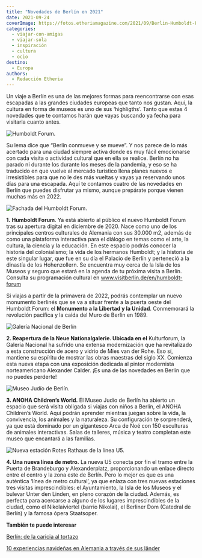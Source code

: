 ```yaml
---
title: "Novedades de Berlín en 2021"
date: 2021-09-24
coverImage: https://fotos.etheriamagazine.com/2021/09/Berlin-Humboldt-Forum.jpg
categories: 
  - viajar-con-amigas
  - viajar-sola
  - inspiración
  - cultura
  - ocio
destino: 
  - Europa
authors: 
  - Redacción Etheria
---
```


Un viaje a Berlín es una de las mejores formas para reencontrarse con esas escapadas a 
las grandes ciudades europeas que tanto nos gustan. Aquí, la cultura en forma de museos 
es uno de sus ‘highligths’. Tanto que estas 4 novedades que te contamos harán que vayas 
buscando ya fecha para visitarla cuanto antes. 

![Humboldt Forum.](https://fotos.etheriamagazine.com/2021/09/Berlin-Humboldt-Forum.jpg "Humboldt Forum.© Visit Berlin/Chris Martin Scholl")

Su lema dice que “Berlín conmueve y se mueve”. Y nos parece de lo más acertado para una 
ciudad siempre activa donde es muy fácil emocionarse con cada visita o actividad 
cultural que en ella se realice. Berlín no ha parado ni durante los durante los meses de 
la pandemia, y eso se ha traducido en que vuelve al mercado turístico llena planes 
nuevos e irresistibles para que no le des más vueltas y vayas ya reservando unos días 
para una escapada. Aquí te contamos cuatro de las novedades en Berlín que puedes 
disfrutar ya mismo, aunque prepárate porque vienen muchas más en 2022. 

![Fachada del Humboldt Forum.](https://fotos.etheriamagazine.com/2021/09/Berlin-Humboldt-Forum-fachada.jpg "Fachada del Humboldt Forum. © Visit Berlin/Chris Martin Scholl")

**1.** **Humboldt Forum**. Ya está abierto al público el nuevo Humboldt Forum tras su 
apertura digital en diciembre de 2020. Nace como uno de los principales centros 
culturales de Alemania con sus 30.000 m2, además de como una plataforma interactiva para 
el diálogo en temas como el arte, la cultura, la ciencia y la educación. En este espacio 
podrás conocer la historia del colonialismo; la vida de los hermanos Humboldt; y la 
historia de este singular lugar, que fue en su día el Palacio de Berlín y perteneció a 
la dinastía de los Hohenzollern. Se encuentra muy cerca de la Isla de los Museos y 
seguro que estará en la agenda de tu próxima visita a Berlín. Consulta su programación 
cultural en www.visitberlin.de/en/humboldt-forum 

Si viajas a partir de la primavera de 2022, podrás contemplar un nuevo monumento 
berlinés que se va a situar frente a la puerta oeste del Humboldt Forum: el **Monumento 
a la Libertad y la Unidad**. Conmemorará la revolución pacífica y la caída del Muro de 
Berlín en 1989. 

![Galería Nacional de Berlín](https://fotos.etheriamagazine.com/2021/09/Berlin-Neue-Nationalgalerie.jpg "Neue Nationalgalerie.© Visit Berlin/Scholvien")

**2\. Reapertura de la Neue Nationalgalerie. Ubicada en el** Kulturforum, la Galería 
Nacional ha sufrido una extensa modernización que ha revitalizado a esta construcción de 
acero y vidrio de Mies van der Rohe. Eso sí, mantiene su espíritu de mostrar las obras 
maestras del siglo XX. Comienza esta nueva etapa con una exposición dedicada al pintor 
modernista norteamericano Alexander Calder. ¡Es una de las novedades en Berlín que no 
puedes perderte! 

![Museo Judío de Berlín.](https://fotos.etheriamagazine.com/2021/09/Berlin-museo-judio.jpg "Museo Judío de Berlín. © Visit Berlin/Wolfgang Scholvien")

**3\. ANOHA Children’s World.** El Museo Judío de Berlín ha abierto un espacio que será 
visita obligada si viajas con niños a Berlín, el ANOHA Children’s World. Aquí podrán 
aprender mientras juegan sobre la vida, la convivencia, los animales y la naturaleza. Su 
configuración te sorprenderá, ya que está dominado por un gigantesco Arca de Noé con 150 
esculturas de animales interactivas. Salas de talleres, música y teatro completan este 
museo que encantará a las familias. 

![Nueva estación Rotes Rathaus de la línea U5.](https://fotos.etheriamagazine.com/2021/09/Berlin-Rotes-Rathaus-metro.jpg "Nueva estación Rotes Rathaus de la línea U5. © Visit Berllin/Oliver Lang")

**4\. Una nueva línea de metro.** La nueva U5 conecta por fin el tramo entre la Puerta 
de Brandeburgo y Alexanderplatz, proporcionando un enlace directo entre el centro y la 
zona este de Berlín. Pero lo mejor es que es una auténtica ‘línea de metro cultural’, ya 
que enlaza con tres nuevas estaciones tres visitas imprescindibles: el Ayuntamiento, la 
Isla de los Museos y el bulevar Unter den Linden, en pleno corazón de la ciudad. Además, 
es perfecta para acercarse a alguno de los lugares imprescindibles de la ciudad, como el 
Nikolaiviertel (barrio Nikolai), el Berliner Dom (Catedral de Berlín) y la famosa ópera 
Staatsoper. 

**También te puede interesar** 

[Berlín: de la caricia al 
tortazo](https://etheriamagazine.com/2018/11/12/viaje-al-berlin-mas-divertido-interesante-sobrecogedor/) 

[10 experiencias navideñas en Alemania a través de sus 
länder](https://etheriamagazine.com/2020/12/10/experiencias-navidenas-alemania/)
